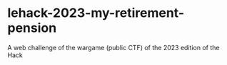 # lehack-2023-my-retirement-pension
 A web challenge of the wargame (public CTF) of the 2023 edition of the Hack 
